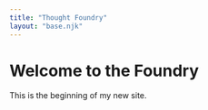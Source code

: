```yaml
---
title: "Thought Foundry"
layout: "base.njk"
---
```

# Welcome to the Foundry
This is the beginning of my new site.